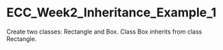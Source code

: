 # ECC_Week2_Inheritance_Example_1
Create two classes: Rectangle and Box. Class Box inherits from class Rectangle.
